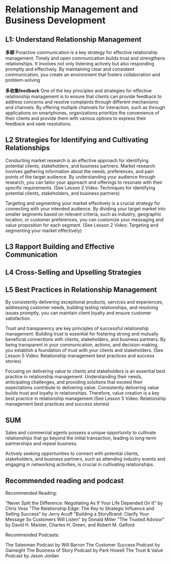 
# Relationship Management and Business Development

## L1: Understand Relationship Management

**多聊**
Proactive communication is a key strategy for effective relationship management. Timely and open communication builds trust and strengthens relationships. It involves not only listening actively but also responding promptly and effectively. By maintaining clear and consistent communication, you create an environment that fosters collaboration and problem-solving

**多收集feedback**
One of the key principles and strategies for effective relationship management is to ensure that clients can provide feedback to address concerns and resolve complaints through different mechanisms and channels. By offering multiple channels for interaction, such as through applications on smartphones, organizations prioritize the convenience of their clients and provide them with various options to express their feedback and seek resolutions.

## L2 Strategies for Identifying and Cultivating Relationships

Conducting market research is an effective approach for identifying potential clients, stakeholders, and business partners. Market research involves gathering information about the needs, preferences, and pain points of the target audience. By understanding your audience through research, you can tailor your approach and offerings to resonate with their specific requirements. (See Lesson 2 Video: Techniques for identifying potential clients, stakeholders, and business partners)

Targeting and segmenting your market effectively is a crucial strategy for connecting with your intended audience. By dividing your target market into smaller segments based on relevant criteria, such as industry, geographic location, or customer preferences, you can customize your messaging and value proposition for each segment. (See Lesson 2 Video: Targeting and segmenting your market effectively)

## L3 Rapport Building and Effective Communication

## L4 Cross-Selling and Upselling Strategies

## L5 Best Practices in Relationship Management

By consistently delivering exceptional products, services and experiences, addressing customer needs, building lasting relationships, and resolving issues promptly, you can maintain client loyalty and ensure customer satisfaction.

Trust and transparency are key principles of successful relationship management. Building trust is essential for fostering strong and mutually beneficial connections with clients, stakeholders, and business partners. By being transparent in your communication, actions, and decision-making, you establish a foundation of trust with your clients and stakeholders. (See Lesson 5 Video: Relationship management best practices and success stories)

Focusing on delivering value to clients and stakeholders is an essential best practice in relationship management. Understanding their needs, anticipating challenges, and providing solutions that exceed their expectations contribute to delivering value. Consistently delivering value builds trust and loyalty in relationships. Therefore, value creation is a key best practice in relationship management.(See Lesson 5 Video: Relationship management best practices and success stories)


## SUM

Sales and commercial agents possess a unique opportunity to cultivate relationships that go beyond the initial transaction, leading to long-term partnerships and repeat business.

Actively seeking opportunities to connect with potential clients, stakeholders, and business partners, such as attending industry events and engaging in networking activities, is crucial in cultivating relationships.

## Recommended reading and podcast

Recommended Reading:

"Never Split the Difference: Negotiating As If Your Life Depended On It" by Chris Voss
"The Relationship Edge: The Key to Strategic Influence and Selling Success" by Jerry Acuff
"Building a StoryBrand: Clarify Your Message So Customers Will Listen" by Donald Miller
"The Trusted Advisor" by David H. Maister, Charles H. Green, and Robert M. Galford

Recommended Podcasts:

The Salesman Podcast by Will Barron
The Customer Success Podcast by Gainsight
The Business of Story Podcast by Park Howell
The Trust & Value Podcast by Jason Jordan